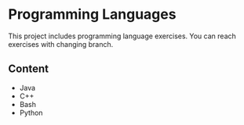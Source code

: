 # Programming Languages
This project includes programming language exercises. You can reach exercises with changing branch.
## Content
- Java
- C++
- Bash
- Python
